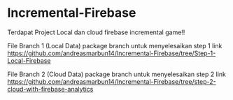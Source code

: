 # Incremental-Firebase
Terdapat Project Local dan cloud firebase incremental game!!

File Branch 1 (Local Data)
package branch untuk menyelesaikan step 1
link https://github.com/andreasmarbun14/Incremental-Firebase/tree/Step-1-Local-Firebase

File Branch 2 (Cloud Data)
package branch untuk menyelesaikan step 2
link https://github.com/andreasmarbun14/Incremental-Firebase/tree/step-2-cloud-with-firebase-analytics

